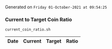Generated on `Friday 01-October-2021 at 09:54:25`

### Current to Target Coin Ratio
`current_coin_ratio.sh`

Date|Current|Target|Ratio
---|---|---|---
